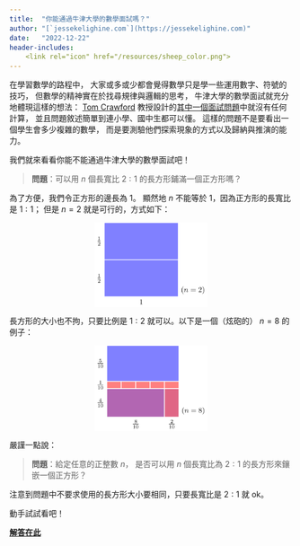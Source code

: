 ```yaml
---
title:  "你能通過牛津大學的數學面試嗎？"
author: "[`jessekelighine.com`](https://jessekelighine.com)"
date:   "2022-12-22"
header-includes:
	<link rel="icon" href="/resources/sheep_color.png">
---
```


在學習數學的路程中，
大家或多或少都會覺得數學只是學一些運用數字、符號的技巧，
但數學的精神實在於找尋規律與邏輯的思考，
牛津大學的數學面試就充分地體現這樣的想法：
[Tom Crawford](https://www.seh.ox.ac.uk/people/tom-crawford)
教授設計的[其中一個面試問題](https://www.youtube.com/watch?v=VZ25tZ9z6uI)中就沒有任何計算，
並且問題敘述簡單到連小學、國中生都可以懂。
這樣的問題不是要看出一個學生會多少複雜的數學，
而是要測驗他們探索現象的方式以及歸納與推演的能力。

我們就來看看你能不能通過牛津大學的數學面試吧！

> **問題**：可以用 $n$ 個長寬比 $2:1$ 的長方形鋪滿一個正方形嗎？

為了方便，我們令正方形的邊長為 $1$。
顯然地 $n$ 不能等於 $1$，因為正方形的長寬比是 $1:1$；
但是 $n=2$ 就是可行的，方式如下：

<img src="figures-web/two.svg" alt="two demo" width="40%" style="display: block; margin: auto; min-width: 12em" />

長方形的大小也不拘，只要比例是 $1:2$ 就可以。以下是一個（炫砲的） $n=8$ 的例子：

<img src="figures-web/demo.svg" alt="two demo" width="40%" style="display: block; margin: auto; min-width: 12em" />

嚴謹一點說：

> **問題**：給定任意的正整數 $n$，
> 是否可以用 $n$ 個長寬比為 $2:1$ 的長方形來鑲嵌一個正方形？

注意到問題中不要求使用的長方形大小要相同，只要長寬比是 $2:1$ 就 ok。

動手試試看吧！

[**解答在此**](article/oxford-entrance.pdf)
